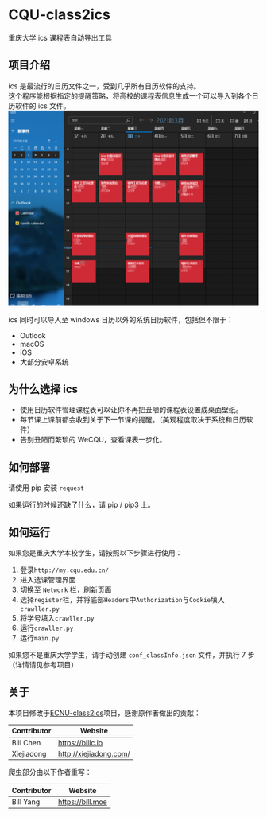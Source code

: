 # CQU-class2ics

重庆大学 ics 课程表自动导出工具

## 项目介绍

ics 是最流行的日历文件之一，受到几乎所有日历软件的支持。  
这个程序能根据指定的提醒策略，将高校的课程表信息生成一个可以导入到各个日历软件的 ics 文件。
![myics-windows](images/demo.png)

ics 同时可以导入至 windows 日历以外的系统日历软件，包括但不限于：
- Outlook
- macOS
- iOS
- 大部分安卓系统

## 为什么选择 ics

- 使用日历软件管理课程表可以让你不再把丑陋的课程表设置成桌面壁纸。
- 每节课上课前都会收到关于下一节课的提醒。（美观程度取决于系统和日历软件）
- 告别丑陋而繁琐的 WeCQU，查看课表一步化。
  
## 如何部署

请使用 pip 安装 `request`

如果运行的时候还缺了什么，请 pip / pip3 上。

## 如何运行

如果您是重庆大学本校学生，请按照以下步骤进行使用：
1. 登录`http://my.cqu.edu.cn/`
2. 进入选课管理界面
3. 切换至 `Network` 栏，刷新页面
4. 选择`register`栏，并将底部`Headers`中`Authorization`与`Cookie`填入`crawller.py`
5. 将学号填入`crawller.py`
6. 运行`crawller.py`
7. 运行`main.py`

如果您不是重庆大学学生，请手动创建 `conf_classInfo.json` 文件，并执行 7 步（详情请见参考项目）

## 关于

本项目修改于[ECNU-class2ics](https://github.com/BillChen2K/ECNU-class2ics/blob/master/readme.md)项目，感谢原作者做出的贡献：

Contributor|Website
---|---
Bill Chen|https://billc.io
Xiejiadong|http://xiejiadong.com/

爬虫部分由以下作者重写：

Contributor|Website
---|---
Bill Yang|https://bill.moe
